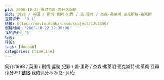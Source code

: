 ```yaml
---
pid: 2008-10-22-看过电影-两杆大烟枪
简介: 1998 / 英国 / 剧情 喜剧 犯罪 / 盖·里奇 / 杰森·弗莱明 德克斯特·弗莱彻
豆瓣评分: '9.1'
链接: https://movie.douban.com/subject/1293350/
创建时间: '2008-10-22 22:30:06'
我的评分: '5'
标签:
评论:
tags: [douban]
categories: [timeline]
---
```

简介:1998 / 英国 / 剧情 喜剧 犯罪 / 盖·里奇 / 杰森·弗莱明 德克斯特·弗莱彻
豆瓣评分:9.1
[链接](https://movie.douban.com/subject/1293350/)
我的评分:5
标签:
评论:
